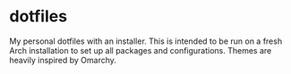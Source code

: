 # dotfiles

My personal dotfiles with an installer. This is intended to be run on a fresh Arch installation to set up all packages and configurations. Themes are heavily inspired by Omarchy.
